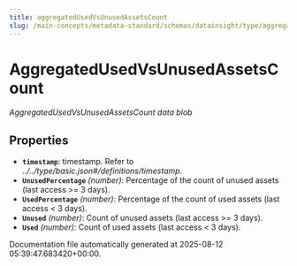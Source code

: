 ```yaml
---
title: aggregatedUsedVsUnusedAssetsCount
slug: /main-concepts/metadata-standard/schemas/datainsight/type/aggregatedusedvsunusedassetscount
---
```


# AggregatedUsedVsUnusedAssetsCount

*AggregatedUsedVsUnusedAssetsCount data blob*

## Properties

- **`timestamp`**: timestamp. Refer to *../../type/basic.json#/definitions/timestamp*.
- **`UnusedPercentage`** *(number)*: Percentage of the count of unused assets (last access >= 3 days).
- **`UsedPercentage`** *(number)*: Percentage of the count of used assets (last access < 3 days).
- **`Unused`** *(number)*: Count of unused assets (last access >= 3 days).
- **`Used`** *(number)*: Count of used assets (last access < 3 days).


Documentation file automatically generated at 2025-08-12 05:39:47.683420+00:00.
